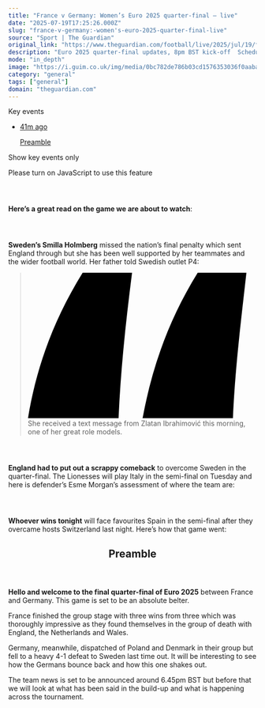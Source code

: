 ```yaml
---
title: "France v Germany: Women’s Euro 2025 quarter-final – live"
date: "2025-07-19T17:25:26.000Z"
slug: "france-v-germany:-women's-euro-2025-quarter-final-live"
source: "Sport | The Guardian"
original_link: "https://www.theguardian.com/football/live/2025/jul/19/france-v-germany-womens-euro-2025-quarter-final-live-score-updates"
description: "Euro 2025 quarter-final updates, 8pm BST kick-off  Schedule | Top scorers | Player guide | Email Sarah  Sweden’s Smilla Holmberg missed the nation’s final penalty which sent England through but she has been well supported by her teammates and the wider football world. Her father told Swedish outlet P4: She received a text message from Zlatan Ibrahimović this morning, one of her great role models.  Continue reading..."
mode: "in_depth"
image: "https://i.guim.co.uk/img/media/0bc782de786b03cd1576353036f0aaba0155bb84/97_0_4713_3771/master/4713.jpg?width=1200&height=630&quality=85&auto=format&fit=crop&precrop=40:21,offset-x50,offset-y0&overlay-align=bottom%2Cleft&overlay-width=100p&overlay-base64=L2ltZy9zdGF0aWMvb3ZlcmxheXMvdGctbGl2ZS5wbmc&enable=upscale&s=84ee0d38f49daa4f3e10fff77aa37431"
category: "general"
tags: ["general"]
domain: "theguardian.com"
---
```

<div id="readability-page-1" class="page"><div id="liveblog-body"><p><span><gu-island name="KeyEventsCarousel" priority="feature" deferuntil="visible" props="{&quot;keyEvents&quot;:[{&quot;id&quot;:&quot;687922058f08dbd6c5291eac&quot;,&quot;elements&quot;:[{&quot;_type&quot;:&quot;model.dotcomrendering.pageElements.TextBlockElement&quot;,&quot;html&quot;:&quot;<p><strong>Hello and welcome to the final quarter-final of Euro 2025</strong> between France and Germany. This game is set to be an absolute belter.</p>&quot;,&quot;elementId&quot;:&quot;c2e7daa7-f70b-4ef2-83ea-4c35e36a05a2&quot;},{&quot;_type&quot;:&quot;model.dotcomrendering.pageElements.TextBlockElement&quot;,&quot;html&quot;:&quot;<p>France finished the group stage with three wins from three which was thoroughly impressive as they found themselves in the group of death with England, the Netherlands and Wales.</p>&quot;,&quot;elementId&quot;:&quot;c7079775-0017-4d78-a6c1-6832708b2904&quot;},{&quot;_type&quot;:&quot;model.dotcomrendering.pageElements.TextBlockElement&quot;,&quot;html&quot;:&quot;<p>Germany, meanwhile, dispatched of Poland and Denmark in their group but fell to a heavy 4-1 defeat to Sweden last time out. It will be interesting to see how the Germans bounce back and how this one shakes out.</p>&quot;,&quot;elementId&quot;:&quot;83d00871-8a6d-4a3e-843e-f514896bff2a&quot;},{&quot;_type&quot;:&quot;model.dotcomrendering.pageElements.TextBlockElement&quot;,&quot;html&quot;:&quot;<p>The team news is set to be announced around 6.45pm BST but before that we will look at what has been said in the build-up and what is happening across the tournament.</p>&quot;,&quot;elementId&quot;:&quot;7ff36f9a-929a-42d4-87c3-bae7b8126de9&quot;}],&quot;attributes&quot;:{&quot;pinned&quot;:false,&quot;keyEvent&quot;:true,&quot;summary&quot;:false},&quot;blockCreatedOn&quot;:1752944426000,&quot;blockCreatedOnDisplay&quot;:&quot;18.00&nbsp;BST&quot;,&quot;blockLastUpdated&quot;:1752941484000,&quot;blockLastUpdatedDisplay&quot;:&quot;17.11&nbsp;BST&quot;,&quot;blockFirstPublished&quot;:1752944426000,&quot;blockFirstPublishedDisplay&quot;:&quot;18.00&nbsp;BST&quot;,&quot;blockFirstPublishedDisplayNoTimezone&quot;:&quot;18.00&quot;,&quot;title&quot;:&quot;Preamble&quot;,&quot;contributors&quot;:[],&quot;primaryDateLine&quot;:&quot;Sat 19 Jul 2025 18.33 BST&quot;,&quot;secondaryDateLine&quot;:&quot;First published on Sat 19 Jul 2025 18.00 BST&quot;}],&quot;filterKeyEvents&quot;:false,&quot;id&quot;:&quot;key-events-carousel-mobile&quot;,&quot;absoluteServerTimes&quot;:false,&quot;renderingTarget&quot;:&quot;Web&quot;}"><span id="key-events-carousel-mobile"></span><span><p>Key events</p></span><div id="key-events-carousel"><ul><li><a href="https://www.theguardian.com/football/live/2025/jul/19/france-v-germany-womens-euro-2025-quarter-final-live-score-updates?filterKeyEvents=false&amp;page=with%3Ablock-687922058f08dbd6c5291eac#block-687922058f08dbd6c5291eac" data-link-name="key event card | 0 of 1"><p><time datetime="2025-07-19T17:00:26.000Z" data-locale="en-gb" title="Saturday, 19 July 2025 at 18:00 British Summer Time">41m ago</time></p><p>Preamble</p></a></li></ul></div></gu-island><gu-island name="FilterKeyEventsToggle" priority="feature" deferuntil="visible" props="{&quot;filterKeyEvents&quot;:false,&quot;id&quot;:&quot;filter-toggle-mobile&quot;}"><span id="filter-toggle-mobile"></span><p><label id="src-component-76819_description" data-component="filter-key-events" data-link-name="filter-key-events-on">Show key events only<p><span>Please turn on JavaScript to use this feature</span></p></label></p></gu-island></span></p><article id="block-687bc7178f082b80ee738580"><header></header><p><strong>Here’s a great read on the game we are about to watch</strong>:</p><figure id="36c596be-5e3e-4554-abb7-1814b98ddef6" data-spacefinder-role="inline" data-spacefinder-type="model.dotcomrendering.pageElements.RichLinkBlockElement"><gu-island name="RichLinkComponent" priority="feature" deferuntil="idle" props="{&quot;richLinkIndex&quot;:1,&quot;element&quot;:{&quot;_type&quot;:&quot;model.dotcomrendering.pageElements.RichLinkBlockElement&quot;,&quot;prefix&quot;:&quot;Related: &quot;,&quot;text&quot;:&quot;‘Lousy’ Germany must be roused or France will end their Euros dream&quot;,&quot;elementId&quot;:&quot;36c596be-5e3e-4554-abb7-1814b98ddef6&quot;,&quot;role&quot;:&quot;inline&quot;,&quot;url&quot;:&quot;https://www.theguardian.com/football/2025/jul/18/germany-france-womens-euro-2025-quarter-final-preview&quot;},&quot;ajaxUrl&quot;:&quot;https://api.nextgen.guardianapps.co.uk&quot;,&quot;format&quot;:{&quot;design&quot;:11,&quot;display&quot;:0,&quot;theme&quot;:2}}"></gu-island></figure></article><article id="block-687bd1178f082b80ee7385b9"><header></header><p><strong>Sweden’s Smilla Holmberg</strong> missed the nation’s final penalty which sent England through but she has been well supported by her teammates and the wider football world. Her father told Swedish outlet P4:</p><blockquote data-spacefinder-role="inline">
 <p><svg viewBox="0 0 22 14" style="fill:var(--block-quote-fill)"><path d="M5.255 0h4.75c-.572 4.53-1.077 8.972-1.297 13.941H0C.792 9.104 2.44 4.53 5.255 0Zm11.061 0H21c-.506 4.53-1.077 8.972-1.297 13.941h-8.686c.902-4.837 2.485-9.411 5.3-13.941Z"></path></svg>She received a text message from Zlatan Ibrahimović this morning, one of her great role models.</p>
</blockquote></article><article id="block-687bc6848f082b80ee73857c"><header></header><p><strong>England had to put out a scrappy comeback</strong> to overcome Sweden in the quarter-final. The Lionesses will play Italy in the semi-final on Tuesday and here is defender’s Esme Morgan’s assessment of where the team are:</p><figure id="da0357b4-b885-45d5-bf32-f8871bbefca0" data-spacefinder-role="inline" data-spacefinder-type="model.dotcomrendering.pageElements.RichLinkBlockElement"><gu-island name="RichLinkComponent" priority="feature" deferuntil="idle" props="{&quot;richLinkIndex&quot;:1,&quot;element&quot;:{&quot;_type&quot;:&quot;model.dotcomrendering.pageElements.RichLinkBlockElement&quot;,&quot;prefix&quot;:&quot;Related: &quot;,&quot;text&quot;:&quot;‘We’re never beaten’: Esme Morgan talks up England’s mental toughness at Euros&quot;,&quot;elementId&quot;:&quot;da0357b4-b885-45d5-bf32-f8871bbefca0&quot;,&quot;role&quot;:&quot;inline&quot;,&quot;url&quot;:&quot;https://www.theguardian.com/football/2025/jul/19/esme-morgan-england-womens-euro-2025&quot;},&quot;ajaxUrl&quot;:&quot;https://api.nextgen.guardianapps.co.uk&quot;,&quot;format&quot;:{&quot;design&quot;:11,&quot;display&quot;:0,&quot;theme&quot;:2}}"></gu-island></figure></article><article id="block-687bc7308f0826202a136319"><header></header><p><strong>Whoever wins tonight</strong> will face favourites Spain in the semi-final after they overcame hosts Switzerland last night. Here’s how that game went:</p><figure id="a22b0b0b-912a-4495-a741-b434288ae9fc" data-spacefinder-role="inline" data-spacefinder-type="model.dotcomrendering.pageElements.RichLinkBlockElement"><gu-island name="RichLinkComponent" priority="feature" deferuntil="idle" props="{&quot;richLinkIndex&quot;:1,&quot;element&quot;:{&quot;_type&quot;:&quot;model.dotcomrendering.pageElements.RichLinkBlockElement&quot;,&quot;prefix&quot;:&quot;Related: &quot;,&quot;text&quot;:&quot;Spain see off stubborn Swiss to reach semis despite two missed penalties&quot;,&quot;elementId&quot;:&quot;a22b0b0b-912a-4495-a741-b434288ae9fc&quot;,&quot;role&quot;:&quot;inline&quot;,&quot;url&quot;:&quot;https://www.theguardian.com/football/2025/jul/18/spain-switzerland-womens-euro-2025-quarter-final-match-report&quot;},&quot;ajaxUrl&quot;:&quot;https://api.nextgen.guardianapps.co.uk&quot;,&quot;format&quot;:{&quot;design&quot;:11,&quot;display&quot;:0,&quot;theme&quot;:2}}"></gu-island></figure></article><article id="block-687922058f08dbd6c5291eac"><header><h2>Preamble</h2></header><p><strong>Hello and welcome to the final quarter-final of Euro 2025</strong> between France and Germany. This game is set to be an absolute belter.</p><p>France finished the group stage with three wins from three which was thoroughly impressive as they found themselves in the group of death with England, the Netherlands and Wales.</p><p>Germany, meanwhile, dispatched of Poland and Denmark in their group but fell to a heavy 4-1 defeat to Sweden last time out. It will be interesting to see how the Germans bounce back and how this one shakes out.</p><p>The team news is set to be announced around 6.45pm BST but before that we will look at what has been said in the build-up and what is happening across the tournament.</p></article><gu-island name="LiveBlogEpic" priority="feature" deferuntil="idle" props="{&quot;sectionId&quot;:&quot;football&quot;,&quot;shouldHideReaderRevenue&quot;:false,&quot;tags&quot;:[{&quot;id&quot;:&quot;football/women-s-euro-2025&quot;,&quot;type&quot;:&quot;Keyword&quot;,&quot;title&quot;:&quot;Women’s Euro 2025&quot;},{&quot;id&quot;:&quot;football/womensfootball&quot;,&quot;type&quot;:&quot;Keyword&quot;,&quot;title&quot;:&quot;Women's football&quot;},{&quot;id&quot;:&quot;football/france-women&quot;,&quot;type&quot;:&quot;Keyword&quot;,&quot;title&quot;:&quot;France women's football team&quot;},{&quot;id&quot;:&quot;football/germany-womens-football-team&quot;,&quot;type&quot;:&quot;Keyword&quot;,&quot;title&quot;:&quot;Germany women's football team&quot;},{&quot;id&quot;:&quot;football/football&quot;,&quot;type&quot;:&quot;Keyword&quot;,&quot;title&quot;:&quot;Football&quot;},{&quot;id&quot;:&quot;sport/sport&quot;,&quot;type&quot;:&quot;Keyword&quot;,&quot;title&quot;:&quot;Sport&quot;},{&quot;id&quot;:&quot;type/article&quot;,&quot;type&quot;:&quot;Type&quot;,&quot;title&quot;:&quot;Article&quot;},{&quot;id&quot;:&quot;tone/minutebyminute&quot;,&quot;type&quot;:&quot;Tone&quot;,&quot;title&quot;:&quot;Minute by minute&quot;},{&quot;id&quot;:&quot;tone/news&quot;,&quot;type&quot;:&quot;Tone&quot;,&quot;title&quot;:&quot;News&quot;},{&quot;id&quot;:&quot;profile/sarah-rendell&quot;,&quot;type&quot;:&quot;Contributor&quot;,&quot;title&quot;:&quot;Sarah Rendell&quot;},{&quot;id&quot;:&quot;tracking/commissioningdesk/uk-sport&quot;,&quot;type&quot;:&quot;Tracking&quot;,&quot;title&quot;:&quot;UK Sport&quot;}],&quot;isPaidContent&quot;:false,&quot;contributionsServiceUrl&quot;:&quot;https://contributions.guardianapis.com&quot;,&quot;pageId&quot;:&quot;football/live/2025/jul/19/france-v-germany-womens-euro-2025-quarter-final-live-score-updates&quot;,&quot;keywordIds&quot;:&quot;football/women-s-euro-2025,football/womensfootball,football/france-women,football/germany-womens-football-team,football/football,sport/sport&quot;,&quot;renderingTarget&quot;:&quot;Web&quot;}"></gu-island></div></div>
